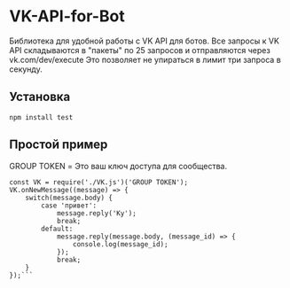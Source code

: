 # VK-API-for-Bot

Библиотека для удобной работы с VK API для ботов.
Все запросы к VK API складываются в "пакеты" по 25 запросов и отправляются через vk.com/dev/execute 
Это позволяет не упираться в лимит три запроса в секунду.

## Установка

  `npm install test`

## Простой пример

GROUP TOKEN = Это ваш ключ доступа для сообщества.
```
const VK = require('./VK.js')('GROUP TOKEN');
VK.onNewMessage((message) => {
    switch(message.body) {
        case 'привет':
            message.reply('Ку');
            break;
        default:
            message.reply(message.body, (message_id) => {
                console.log(message_id);
            });
            break;
    }
});```